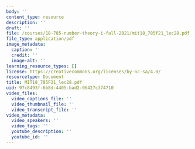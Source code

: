 ```yaml
---
body: ''
content_type: resource
description: ''
draft: ''
file: /courses/18-785-number-theory-i-fall-2021/mit18_785f21_lec28.pdf
file_type: application/pdf
image_metadata:
  caption: ''
  credit: ''
  image-alt: ''
learning_resource_types: []
license: https://creativecommons.org/licenses/by-nc-sa/4.0/
resourcetype: Document
title: MIT18_785F21_lec28.pdf
uid: 97c8493f-6b8d-4405-bad2-06427c374710
video_files:
  video_captions_file: ''
  video_thumbnail_file: ''
  video_transcript_file: ''
video_metadata:
  video_speakers: ''
  video_tags: ''
  youtube_description: ''
  youtube_id: ''
---
```

